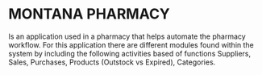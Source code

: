 # MONTANA PHARMACY
Is an application used in a pharmacy that helps automate the pharmacy workflow. For this application there are different modules found within the system by including the following activities based of functions Suppliers, Sales, Purchases, Products (Outstock vs Expired), Categories.
